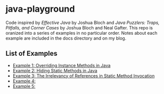 # java-playground

Code inspired by *Effective Java* by Joshua Bloch and *Java Puzzlers: Traps, Pitfalls, and Corner Cases* by Joshua Bloch and Neal Gafter. This repo is oranized into a series of examples in no particular order. Notes about each example are included in the docs directory and on my blog.

## List of Examples

  * [Example 1: Overriding Instance Methods in Java](http://www.0xc0deshop.com/2014/05/overriding-instance-methods-in-java.html)
  * [Example 2: Hiding Static Methods in Java](http://www.0xc0deshop.com/2014/05/hiding-static-methods-in-java.html)
  * [Example 3: The Irrelevancy of References in Static Method Invocation](http://www.0xc0deshop.com/2014/05/the-irrelevancy-of-references-in-static-method-invocation.html)
  * [Example 4: ]()
  * [Example 5: ]()
